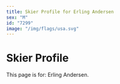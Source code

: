 ```yaml
---
title: Skier Profile for Erling Andersen
sex: "M"
id: "7299"
image: "/img/flags/usa.svg" 
---
```


# Skier Profile

This page is for: Erling Andersen.
    